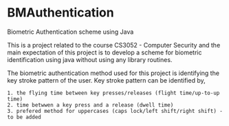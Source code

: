 # BMAuthentication
Biometric Authentication scheme using Java

This is a project related to the course CS3052 - Computer Security and the main expectation of this project is to develop a scheme for biometric identification using java without using any library routines.

The biometric authentication method used for this project is identifying the key stroke pattern of the user.
Key stroke pattern can be identified by,

    1. the flying time between key presses/releases (flight time/up-to-up time)
    2. time betwwen a key press and a release (dwell time)
    3. prefered method for uppercases (caps lock/left shift/right shift) - to be added
    

